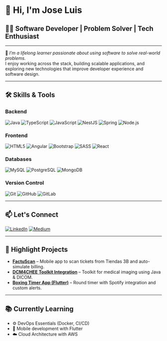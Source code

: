 # 👋 Hi, I'm Jose Luis

## 👨‍💻 Software Developer | Problem Solver | Tech Enthusiast

---

🎯 _I’m a lifelong learner passionate about using software to solve real-world problems._  
I enjoy working across the stack, building scalable applications, and exploring new technologies that improve developer experience and software design.

---

## 🛠️ Skills & Tools

### Backend
![Java](https://www.vectorlogo.zone/logos/java/java-icon.svg)
![TypeScript](https://www.vectorlogo.zone/logos/typescriptlang/typescriptlang-icon.svg)
![JavaScript](https://www.vectorlogo.zone/logos/javascript/javascript-icon.svg)
![NestJS](https://www.vectorlogo.zone/logos/nestjs/nestjs-icon.svg)
![Spring](https://www.vectorlogo.zone/logos/springio/springio-icon.svg)
![Node.js](https://www.vectorlogo.zone/logos/nodejs/nodejs-icon.svg)

### Frontend
![HTML5](https://www.vectorlogo.zone/logos/w3_html5/w3_html5-icon.svg)
![Angular](https://www.vectorlogo.zone/logos/angular/angular-icon.svg)
![Bootstrap](https://www.vectorlogo.zone/logos/getbootstrap/getbootstrap-icon.svg)
![SASS](https://www.vectorlogo.zone/logos/sass-lang/sass-lang-icon.svg)
![React](https://www.vectorlogo.zone/logos/reactjs/reactjs-icon.svg)

### Databases
![MySQL](https://www.vectorlogo.zone/logos/mysql/mysql-icon.svg)
![PostgreSQL](https://www.vectorlogo.zone/logos/postgresql/postgresql-icon.svg)
![MongoDB](https://www.vectorlogo.zone/logos/mongodb/mongodb-icon.svg)

### Version Control
![Git](https://www.vectorlogo.zone/logos/git-scm/git-scm-icon.svg)
![GitHub](https://www.vectorlogo.zone/logos/github/github-icon.svg)
![GitLab](https://www.vectorlogo.zone/logos/gitlab/gitlab-icon.svg)

---

## 📫 Let's Connect

[![LinkedIn](https://www.vectorlogo.zone/logos/linkedin/linkedin-icon.svg)](https://www.linkedin.com/in/bautistaj20/)
[![Medium](https://www.vectorlogo.zone/logos/medium/medium-tile.svg)](https://bautistaj20.medium.com/)

---

## 🚀 Highlight Projects

- **[FactuScan](https://github.com/tu-repo-factuScan)** – Mobile app to scan tickets from Tiendas 3B and auto-simulate billing.
- **[DCM4CHEE Toolkit Integration](https://github.com/tu-repo-dicom)** – Toolkit for medical imaging using Java & DICOM.
- **[Boxing Timer App (Flutter)](https://github.com/tu-repo-boxing-timer)** – Round timer with Spotify integration and custom alerts.

---

## 📚 Currently Learning

- ⚙️ DevOps Essentials (Docker, CI/CD)
- 📱 Mobile development with Flutter
- ☁️ Cloud Architecture with AWS

